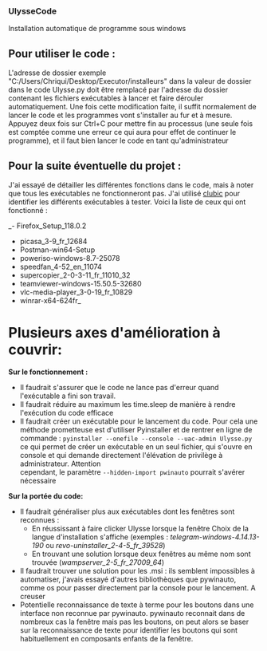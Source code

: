 ### UlysseCode
Installation automatique de programme sous windows

##  Pour utiliser le code : 

L'adresse de dossier exemple "C:/Users/Chriqui/Desktop/Executor/installeurs" dans la valeur de dossier dans le code Ulysse.py doit être remplacé par 
l'adresse du dossier contenant les fichiers exécutables à lancer et faire dérouler automatiquement. Une fois cette modification faite, il suffit normalement de lancer le code et les programmes vont s'installer au fur et à mesure. Appuyez deux fois sur Ctrl+C pour mettre fin au processus (une seule fois est comptée comme une erreur ce qui aura pour effet de continuer le programme), et il faut bien lancer le code en tant qu'administrateur 


## Pour la suite éventuelle du projet : 

J'ai essayé de détailler les différentes fonctions dans le code, mais à noter que tous les exécutables ne fonctionneront pas. J'ai utilisé [clubic](https://www.clubic.com/telecharger/) pour identifier les différents exécutables à tester. Voici la liste de ceux qui ont fonctionné : 


_- Firefox_Setup_118.0.2
- picasa_3-9_fr_12684
- Postman-win64-Setup
- poweriso-windows-8.7-25078
- speedfan_4-52_en_11074
- supercopier_2-0-3-11_fr_11010_32
- teamviewer-windows-15.50.5-32680
- vlc-media-player_3-0-19_fr_10829
- winrar-x64-624fr_

# Plusieurs axes d'amélioration à couvrir: 

**Sur le fonctionnement :**

 - Il faudrait s'assurer que le code ne lance pas d'erreur quand l'exécutable a fini son travail.
 - Il faudrait réduire au maximum les time.sleep de manière à rendre l'exécution du code efficace
 - Il faudrait créer un exécutable pour le lancement du code. Pour cela une méthode prometteuse est d'utiliser Pyinstaller et de rentrer en ligne de commande :
     ``` pyinstaller --onefile --console --uac-admin Ulysse.py ```
   ce qui permet de créer un exécutable en un seul fichier, qui s'ouvre en console et qui demande directement l'élévation de privilège à administrateur. Attention         
   cependant, le paramètre
   ```--hidden-import pwinauto```
   pourrait s'avérer nécessaire

**Sur la portée du code:**

- Il faudrait généraliser plus aux exécutables dont les fenêtres sont reconnues :
    - En réussissant à faire clicker Ulysse lorsque la fenêtre Choix de la langue d'installation s'affiche (exemples : _telegram-windows-4.14.13-190_ ou                             _revo-uninstaller_2-4-5_fr_39528_)
    - En trouvant une solution lorsque deux fenêtres au même nom sont trouvée (_wampserver_2-5_fr_27009_64_)
- Il faudrait trouver une solution pour les .msi : ils semblent impossibles à automatiser, j'avais essayé d'autres bibliothèques que pywinauto, comme os pour passer           directement par la console pour le lancement. A creuser
- Potentielle reconnaissance de texte à terme pour les boutons dans une interface non reconnue par pywinauto. pywinauto reconnait dans de nombreux cas la fenêtre mais pas     les boutons, on peut alors se baser sur la reconnaissance de texte pour identifier les boutons qui sont habituellement en composants enfants de la fenêtre.

